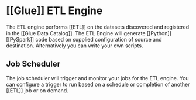 # [[Glue]] ETL Engine
The ETL engine performs [[ETL]] on the datasets discovered and registered in the [[Glue Data Catalog]]. The ETL Engine will generate [[Python]] [[PySpark]] code based on supplied configuration of source and destination. Alternatively you can write your own scripts.

## Job Scheduler
The job scheduler will trigger and monitor your jobs for the ETL engine. You can configure a trigger to run based on a schedule or completion of another [[ETL]] job or on demand.

